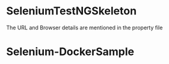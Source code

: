 # SeleniumTestNGSkeleton
The URL and Browser details are mentioned in the property file
# Selenium-DockerSample
